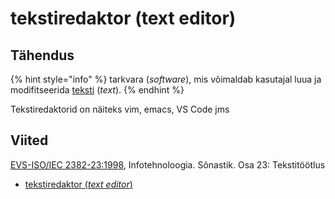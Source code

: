 # tekstiredaktor \(text editor\)

## Tähendus

{% hint style="info" %}
tarkvara \(_software_\), mis võimaldab kasutajal luua ja modifitseerida [teksti](tekst-text.md) \(_text_\).
{% endhint %}

Tekstiredaktorid on näiteks vim, emacs, VS Code jms

## Viited

[EVS-ISO/IEC 2382-23:1998](https://www.evs.ee/et/evs-iso-iec-2382-23-1998), Infotehnoloogia. Sõnastik. Osa 23: Tekstitöötlus

* [tekstiredaktor \(_text editor_\)](http://www.eki.ee/dict/its/index.cgi?Q=D5019D6E-6C03-1014-88DC-FC5F0DBED45A&F=GUID&C01=1&C02=0&C10=1)

